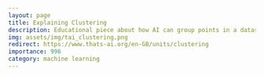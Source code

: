 ```yaml
---
layout: page
title: Explaining Clustering
description: Educational piece about how AI can group points in a dataset into separate clusters.
img: assets/img/tai_clustering.png
redirect: https://www.thats-ai.org/en-GB/units/clustering
importance: 996
category: machine learning
---
```

